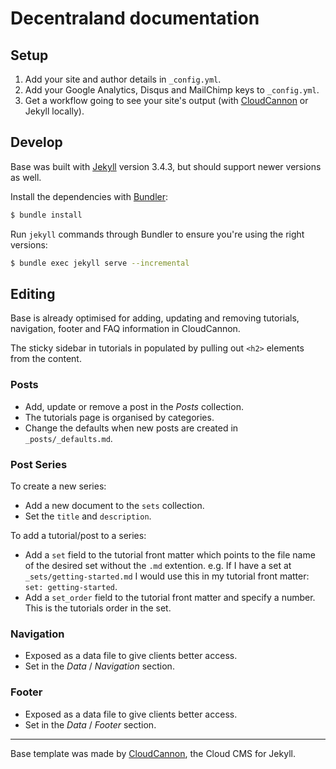 # Decentraland documentation


## Setup

1.  Add your site and author details in `_config.yml`.
2.  Add your Google Analytics, Disqus and MailChimp keys to `_config.yml`.
3.  Get a workflow going to see your site's output (with [CloudCannon](https://app.cloudcannon.com/) or Jekyll locally).

## Develop

Base was built with [Jekyll](http://jekyllrb.com/) version 3.4.3, but should support newer versions as well.

Install the dependencies with [Bundler](http://bundler.io/):

```bash
$ bundle install
```

Run `jekyll` commands through Bundler to ensure you're using the right versions:

```bash
$ bundle exec jekyll serve --incremental
```

## Editing

Base is already optimised for adding, updating and removing tutorials, navigation, footer and FAQ information in CloudCannon.

The sticky sidebar in tutorials in populated by pulling out `<h2>` elements from the content.

### Posts

* Add, update or remove a post in the _Posts_ collection.
* The tutorials page is organised by categories.
* Change the defaults when new posts are created in `_posts/_defaults.md`.

### Post Series

To create a new series:

* Add a new document to the `sets` collection.
* Set the `title` and `description`.

To add a tutorial/post to a series:

* Add a `set` field to the tutorial front matter which points to the file name of the desired set without the `.md` extention. e.g. If I have a set at `_sets/getting-started.md` I would use this in my tutorial front matter: `set: getting-started`.
* Add a `set_order` field to the tutorial front matter and specify a number. This is the tutorials order in the set.

### Navigation

* Exposed as a data file to give clients better access.
* Set in the _Data_ / _Navigation_ section.

### Footer

* Exposed as a data file to give clients better access.
* Set in the _Data_ / _Footer_ section.

---

Base template was made by [CloudCannon](http://cloudcannon.com/), the Cloud CMS for Jekyll.
